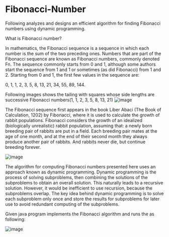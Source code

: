 # Fibonacci-Number
Following analyzes and designs an efficient algorithm for finding Fibonacci numbers using dynamic programming.


What is Fibonacci number? 

In mathematics, the Fibonacci sequence is a sequence in which each number is the sum of the two preceding ones. Numbers that are part of the Fibonacci sequence are known as Fibonacci numbers, commonly denoted Fn. The sequence commonly starts from 0 and 1, although some authors start the sequence from 1 and 1 or sometimes (as did Fibonacci) from 1 and 2. Starting from 0 and 1, the first few values in the sequence are:

0, 1, 1, 2, 3, 5, 8, 13, 21, 34, 55, 89, 144.

Following images shows the tailing with squares whose side lengths are successive Fibonacci numbers(1, 1, 2, 3, 5, 8, 13, 21)
![image](https://user-images.githubusercontent.com/24220136/231648700-542473c4-a49c-40c8-8c85-e268989e1d66.png)

The Fibonacci sequence first appears in the book Liber Abaci (The Book of Calculation, 1202) by Fibonacci, where it is used to calculate the growth of rabbit populations. Fibonacci considers the growth of an idealized (biologically unrealistic) rabbit population, assuming that: a newly born breeding pair of rabbits are put in a field. Each breeding pair mates at the age of one month, and at the end of their second month they always produce another pair of rabbits. And rabbits never die, but continue breeding forever.

![image](https://user-images.githubusercontent.com/24220136/231649248-ff005949-0320-45e5-bef7-a72fef46145a.png)

The algorithm for computing Fibonacci numbers presented here uses an approach known as dynamic programming. Dynamic programming is the process of solving subproblems, then combining the solutions of the subproblems to obtain an overall solution. This naturally leads to a recursive solution. However, it would be inefficient to use recursion, because the subproblems overlap. The key idea behind dynamic programming is to solve each subproblem only once and store the results for subproblems for later use to avoid redundant computing of the subproblems.

Given java program implements the Fibonacci algorithm and runs the as following:

![image](https://user-images.githubusercontent.com/24220136/231650188-e321e2b4-e96d-40eb-b5e9-6f3ba0fd8626.png)
